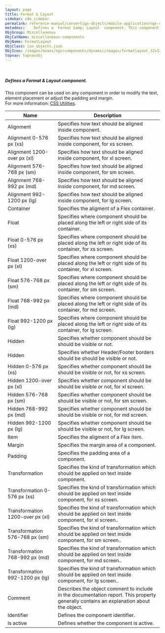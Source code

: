 ```yaml
---
layout: page
title: Format & Layout
sidebar: c8o_sidebar
permalink: reference-manual/convertigo-objects/mobile-application/ngx-components/miscellaneous-components/format-&-layout/
metadesc:    Defines a  Format &amp; Layout  component. This component can be used on any component in order to modify the text, element placement or adjust the
ObjGroup: Miscellaneous
ObjCatName: miscellaneous-components
ObjName: FormatLayout
ObjClass: ion_objects.json
ObjIcon: /images/beans/ngx/components/dynamic/images/formatlayout_32x32.png
topnav: topnavobj
---
```

 <br/>

##### Defines a <i>Format &amp; Layout</i> component.<br/>
This component can be used on any component in order to modify the text, element placement or adjust the padding and margin.<br/>
 For more information: <a href='https://ionicframework.com/docs/layout/css-utilities'>CSS Utilities</a>.

Name | Description 
--- | ---
Alignment | Specifies how text should be aligned inside component.
Alignment 0-576 px (xs) | Specifies how text should be aligned inside component, for xs screen.
Alignment 1200-over px (xl) | Specifies how text should be aligned inside component, for xl screen.
Alignment 576-768 px (sm) | Specifies how text should be aligned inside component, for sm screen.
Alignment 768-992 px (md) | Specifies how text should be aligned inside component, for md screen.
Alignment 992-1200 px (lg) | Specifies how text should be aligned inside component, for lg screen.
Container | Specifies the aligment of a Flex container.
Float | Specifies where component should be placed along the left or right side of its container.
Float 0-576 px (xs) | Specifies where component should be placed along the left or right side of its container, for xs screen.
Float 1200-over px (xl) | Specifies where component should be placed along the left or right side of its container, for xl screen.
Float 576-768 px (sm) | Specifies where component should be placed along the left or right side of its container, for sm screen.
Float 768-992 px (md) | Specifies where component should be placed along the left or right side of its container, for md screen.
Float 992-1200 px (lg) | Specifies where component should be placed along the left or right side of its container, for lg screen.
Hidden | Specifies whether component should be should be visible or not.
Hidden | Specifies whether Header/Footer borders should be should be visible or not.
Hidden 0-576 px (xs) | Specifies whether component should be should be visible or not, for xs screen.
Hidden 1200-over px (xl) | Specifies whether component should be should be visible or not, for xl screen.
Hidden 576-768 px (sm) | Specifies whether component should be should be visible or not, for sm screen.
Hidden 768-992 px (md) | Specifies whether component should be should be visible or not, for md screen.
Hidden 992-1200 px (lg) | Specifies whether component should be should be visible or not, for lg screen.
Item | Specifies the aligment of a Flex item.
Margin | Specifies the margin area of a component.
Padding | Specifies the padding area of a component.
Transformation | Specifies the kind of transformation which should be applied on text inside component.
Transformation 0-576 px (xs) | Specifies the kind of transformation which should be applied on text inside component, for xs screen.
Transformation 1200-over px (xl) | Specifies the kind of transformation which should be applied on text inside component, for xl screen..
Transformation 576-768 px (sm) | Specifies the kind of transformation which should be applied on text inside component, for sm screen..
Transformation 768-992 px (md) | Specifies the kind of transformation which should be applied on text inside component, for md screen..
Transformation 992-1200 px (lg) | Specifies the kind of transformation which should be applied on text inside component, for lg screen..
Comment | Describes the object comment to include in the documentation report.  This property generally contains an explanation about the object. 
Identifier | Defines the component identifier.  
Is active | Defines whether the component is active. 

